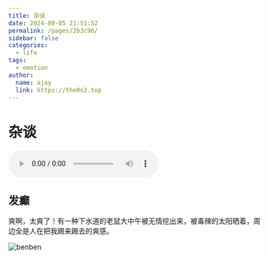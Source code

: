```yaml
---
title: 杂谈
date: 2024-08-05 21:51:52
permalink: /pages/2b3c96/
sidebar: false
categories:
  - life
tags:
  - emotion
author: 
  name: ajay
  link: https://the0n3.top
---
```

# 杂谈

<audio id="audio" controls>
    <source src="https://the0n3.top/medias/mp3/meet.mp3" type="audio/mpeg">
</audio>

## 发癫

爽啊，太爽了！有一种下水道的老鼠大中午被无情挖出来，被毒辣的太阳晒着，周边全是人在把我踢来踢去的爽感。

![benben](https://the0n3.top/medias/emotion/3.jpg)